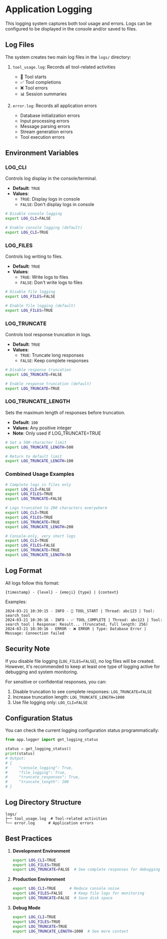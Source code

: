 # Application Logging

This logging system captures both tool usage and errors. Logs can be configured to be displayed in the console and/or saved to files.

## Log Files

The system creates two main log files in the `logs/` directory:

1. `tool_usage.log`: Records all tool-related activities
   - 🚀 Tool starts
   - ✅ Tool completions
   - ❌ Tool errors
   - 📊 Session summaries

2. `error.log`: Records all application errors
   - Database initialization errors
   - Input processing errors
   - Message parsing errors
   - Stream generation errors
   - Tool execution errors

## Environment Variables

### LOG_CLI

Controls log display in the console/terminal.

- **Default**: `TRUE`
- **Values**:
  - `TRUE`: Display logs in console
  - `FALSE`: Don't display logs in console

```bash
# Disable console logging
export LOG_CLI=FALSE

# Enable console logging (default)
export LOG_CLI=TRUE
```

### LOG_FILES

Controls log writing to files.

- **Default**: `TRUE`
- **Values**:
  - `TRUE`: Write logs to files
  - `FALSE`: Don't write logs to files

```bash
# Disable file logging
export LOG_FILES=FALSE

# Enable file logging (default)
export LOG_FILES=TRUE
```

### LOG_TRUNCATE

Controls tool response truncation in logs.

- **Default**: `TRUE`
- **Values**:
  - `TRUE`: Truncate long responses
  - `FALSE`: Keep complete responses

```bash
# Disable response truncation
export LOG_TRUNCATE=FALSE

# Enable response truncation (default)
export LOG_TRUNCATE=TRUE
```

### LOG_TRUNCATE_LENGTH

Sets the maximum length of responses before truncation.

- **Default**: `100`
- **Values**: Any positive integer
- **Note**: Only used if LOG_TRUNCATE=TRUE

```bash
# Set a 500-character limit
export LOG_TRUNCATE_LENGTH=500

# Return to default limit
export LOG_TRUNCATE_LENGTH=100
```

### Combined Usage Examples

```bash
# Complete logs in files only
export LOG_CLI=FALSE
export LOG_FILES=TRUE
export LOG_TRUNCATE=FALSE

# Logs truncated to 200 characters everywhere
export LOG_CLI=TRUE
export LOG_FILES=TRUE
export LOG_TRUNCATE=TRUE
export LOG_TRUNCATE_LENGTH=200

# Console-only, very short logs
export LOG_CLI=TRUE
export LOG_FILES=FALSE
export LOG_TRUNCATE=TRUE
export LOG_TRUNCATE_LENGTH=50
```

## Log Format

All logs follow this format:
```
{timestamp} - {level} - {emoji} {type} | {context}
```

Examples:
```
2024-03-21 10:30:15 - INFO - 🚀 TOOL_START | Thread: abc123 | Tool: search_tool
2024-03-21 10:30:16 - INFO - ✅ TOOL_COMPLETE | Thread: abc123 | Tool: search_tool | Response: Result... (truncated, full length: 256)
2024-03-21 10:30:16 - ERROR - ❌ ERROR | Type: Database Error | Message: Connection failed
```

## Security Note

If you disable file logging (`LOG_FILES=FALSE`), no log files will be created. However, it's recommended to keep at least one type of logging active for debugging and system monitoring.

For sensitive or confidential responses, you can:
1. Disable truncation to see complete responses: `LOG_TRUNCATE=FALSE`
2. Increase truncation length: `LOG_TRUNCATE_LENGTH=1000`
3. Use file logging only: `LOG_CLI=FALSE`

## Configuration Status

You can check the current logging configuration status programmatically:

```python
from app.logger import get_logging_status

status = get_logging_status()
print(status)
# Output:
# {
#     "console_logging": True,
#     "file_logging": True,
#     "truncate_responses": True,
#     "truncate_length": 100
# }
```

## Log Directory Structure

```
logs/
├── tool_usage.log  # Tool-related activities
└── error.log      # Application errors
```

## Best Practices

1. **Development Environment**
   ```bash
   export LOG_CLI=TRUE
   export LOG_FILES=TRUE
   export LOG_TRUNCATE=FALSE  # See complete responses for debugging
   ```

2. **Production Environment**
   ```bash
   export LOG_CLI=TRUE      # Reduce console noise
   export LOG_FILES=FALSE     # Keep file logs for monitoring
   export LOG_TRUNCATE=FALSE  # Save disk space
   ```

3. **Debug Mode**
   ```bash
   export LOG_CLI=TRUE
   export LOG_FILES=TRUE
   export LOG_TRUNCATE=TRUE
   export LOG_TRUNCATE_LENGTH=1000  # See more context
   ```
